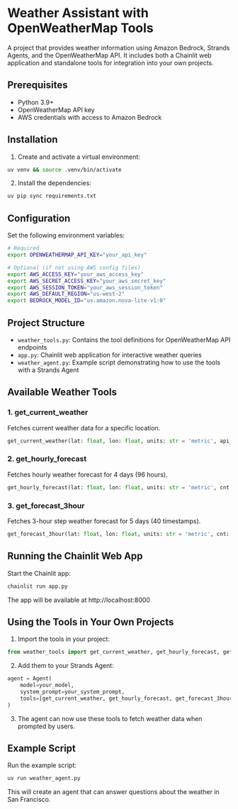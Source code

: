 # Weather Assistant with OpenWeatherMap Tools

A project that provides weather information using Amazon Bedrock, Strands Agents, and the OpenWeatherMap API. It includes both a Chainlit web application and standalone tools for integration into your own projects.

## Prerequisites

- Python 3.9+
- OpenWeatherMap API key
- AWS credentials with access to Amazon Bedrock

## Installation

1. Create and activate a virtual environment:

```bash
uv venv && source .venv/bin/activate
```

2. Install the dependencies:

```bash
uv pip sync requirements.txt
```

## Configuration

Set the following environment variables:

```bash
# Required
export OPENWEATHERMAP_API_KEY="your_api_key"

# Optional (if not using AWS config files)
export AWS_ACCESS_KEY="your_aws_access_key"
export AWS_SECRET_ACCESS_KEY="your_aws_secret_key"
export AWS_SESSION_TOKEN="your_aws_session_token"
export AWS_DEFAULT_REGION="us-west-2"
export BEDROCK_MODEL_ID="us.amazon.nova-lite-v1:0"
```

## Project Structure

- `weather_tools.py`: Contains the tool definitions for OpenWeatherMap API endpoints
- `app.py`: Chainlit web application for interactive weather queries
- `weather_agent.py`: Example script demonstrating how to use the tools with a Strands Agent

## Available Weather Tools

### 1. get_current_weather

Fetches current weather data for a specific location.

```python
get_current_weather(lat: float, lon: float, units: str = 'metric', api_key: Optional[str] = None)
```

### 2. get_hourly_forecast

Fetches hourly weather forecast for 4 days (96 hours).

```python
get_hourly_forecast(lat: float, lon: float, units: str = 'metric', cnt: int = 96, api_key: Optional[str] = None)
```

### 3. get_forecast_3hour

Fetches 3-hour step weather forecast for 5 days (40 timestamps).

```python
get_forecast_3hour(lat: float, lon: float, units: str = 'metric', cnt: int = 40, api_key: Optional[str] = None)
```

## Running the Chainlit Web App

Start the Chainlit app:

```bash
chainlit run app.py
```

The app will be available at http://localhost:8000

## Using the Tools in Your Own Projects

1. Import the tools in your project:

```python
from weather_tools import get_current_weather, get_hourly_forecast, get_forecast_3hour
```

2. Add them to your Strands Agent:

```python
agent = Agent(
    model=your_model,
    system_prompt=your_system_prompt,
    tools=[get_current_weather, get_hourly_forecast, get_forecast_3hour]
)
```

3. The agent can now use these tools to fetch weather data when prompted by users.

## Example Script

Run the example script:

```bash
uv run weather_agent.py
```

This will create an agent that can answer questions about the weather in San Francisco.
